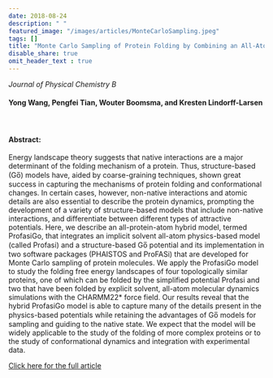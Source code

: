 ```yaml
---
date: 2018-08-24
description: " "
featured_image: "/images/articles/MonteCarloSampling.jpeg"
tags: []
title: "Monte Carlo Sampling of Protein Folding by Combining an All-Atom Physics-Based Model with a Native State Bias"
disable_share: true
omit_header_text : true
---
```


_Journal of Physical Chemistry B_

#### Yong Wang, Pengfei Tian, Wouter Boomsma, and Kresten Lindorff-Larsen <!--more-->
</br>

#### Abstract:
Energy landscape theory suggests that native interactions are a major determinant of the folding mechanism of a protein. Thus, structure-based (Go̅) models have, aided by coarse-graining techniques, shown great success in capturing the mechanisms of protein folding and conformational changes. In certain cases, however, non-native interactions and atomic details are also essential to describe the protein dynamics, prompting the development of a variety of structure-based models that include non-native interactions, and differentiate between different types of attractive potentials. Here, we describe an all-protein-atom hybrid model, termed ProfasiGo, that integrates an implicit solvent all-atom physics-based model (called Profasi) and a structure-based Go̅ potential and its implementation in two software packages (PHAISTOS and ProFASi) that are developed for Monte Carlo sampling of protein molecules. We apply the ProfasiGo model to study the folding free energy landscapes of four topologically similar proteins, one of which can be folded by the simplified potential Profasi and two that have been folded by explicit solvent, all-atom molecular dynamics simulations with the CHARMM22* force field. Our results reveal that the hybrid ProfasiGo model is able to capture many of the details present in the physics-based potentials while retaining the advantages of Go̅ models for sampling and guiding to the native state. We expect that the model will be widely applicable to the study of the folding of more complex proteins or to the study of conformational dynamics and integration with experimental data.


[Click here for the full article](https://pubs.acs.org/doi/full/10.1021/acs.jpcb.8b06335)

